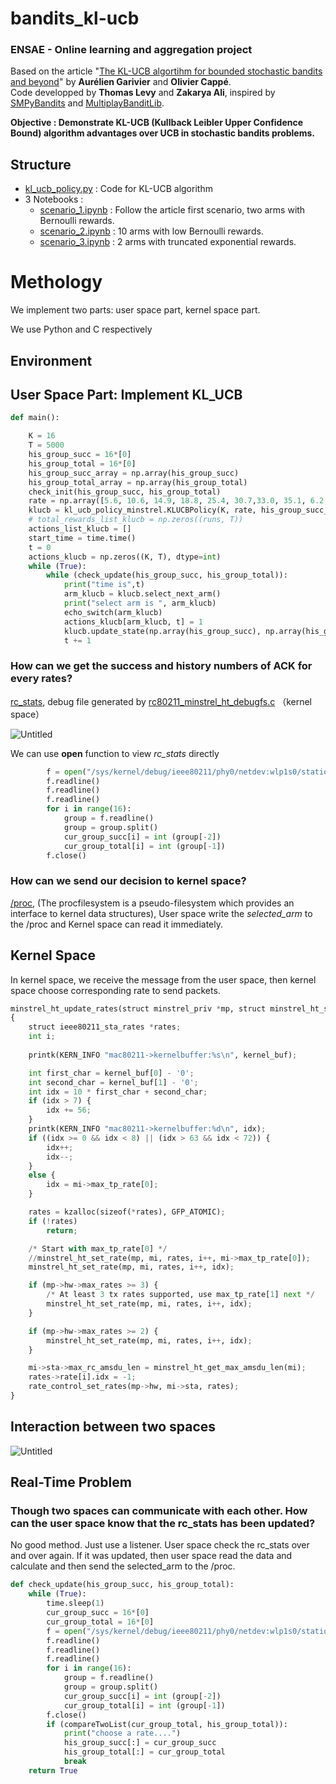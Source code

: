 # bandits_kl-ucb
### ENSAE - Online learning and aggregation project
Based on the article "[The KL-UCB algortihm for bounded stochastic bandits and beyond](https://arxiv.org/abs/1102.2490)" by **Aurélien Garivier** and **Olivier Cappé**.  
Code developped by **Thomas Levy** and **Zakarya Ali**, inspired by [SMPyBandits](https://perso.crans.org/besson/phd/SMPyBandits/index.html) and [MultiplayBanditLib](https://github.com/jkomiyama/multiplaybanditlib). 

**Objective : Demonstrate KL-UCB (Kullback Leibler Upper Confidence Bound) algorithm advantages over UCB  in stochastic bandits problems.**

## Structure
- [kl_ucb_policy.py](https://github.com/zakaryaxali/bandits_kl-ucb/blob/master/kl_ucb_policy.py) : Code for KL-UCB algorithm
- 3 Notebooks :
  - [scenario_1.ipynb](https://github.com/zakaryaxali/bandits_kl-ucb/blob/master/scenario_1.ipynb) : Follow the article first scenario, two arms with Bernoulli rewards.   
  - [scenario_2.ipynb](https://github.com/zakaryaxali/bandits_kl-ucb/blob/master/scenario_2.ipynb) : 10 arms with low Bernoulli rewards.
  - [scenario_3.ipynb](https://github.com/zakaryaxali/bandits_kl-ucb/blob/master/scenario_3.ipynb) : 2 arms with truncated exponential rewards.
  
# Methology

We implement two parts: user space part, kernel space part.

We use Python and C respectively

## Environment

## User Space Part: Implement KL_UCB

```python
def main():

    K = 16
    T = 5000
    his_group_succ = 16*[0]
    his_group_total = 16*[0]
    his_group_succ_array = np.array(his_group_succ)
    his_group_total_array = np.array(his_group_total)
    check_init(his_group_succ, his_group_total)
    rate = np.array([5.6, 10.6, 14.9, 18.8, 25.4, 30.7,33.0, 35.1, 6.2, 11.6, 16.3, 20.4, 27.2, 32.8, 35.1, 37.3])
    klucb = kl_ucb_policy_minstrel.KLUCBPolicy(K, rate, his_group_succ_array, his_group_total_array) #Original KL UCB
    # total_rewards_list_klucb = np.zeros((runs, T))
    actions_list_klucb = []
    start_time = time.time()
    t = 0
    actions_klucb = np.zeros((K, T), dtype=int)
    while (True):
        while (check_update(his_group_succ, his_group_total)):
            print("time is",t)
            arm_klucb = klucb.select_next_arm()
            print("select arm is ", arm_klucb)
            echo_switch(arm_klucb)
            actions_klucb[arm_klucb, t] = 1
            klucb.update_state(np.array(his_group_succ), np.array(his_group_total))
            t += 1
```

### How can we get the success and history numbers of ACK for every rates?

 [rc_stats](https://wireless.wiki.kernel.org/en/developers/documentation/mac80211/ratecontrol/minstrel), debug file generated by [rc80211_minstrel_ht_debugfs.c](https://github.com/chosen-ox/Mac80211_Comment/blob/master/mac80211/rc80211_minstrel_ht_debugfs.c) （kernel space）

![Untitled](https://github.com/chosen-ox/Bandit_UCB/blob/main/minstrel_wiki.png)

We can use **open** function to view *rc_stats* directly

```python
        f = open("/sys/kernel/debug/ieee80211/phy0/netdev:wlp1s0/stations/dc:a6:32:a7:ca:17/rc_stats", 'r')
        f.readline() 
        f.readline() 
        f.readline()
        for i in range(16):
            group = f.readline()
            group = group.split()
            cur_group_succ[i] = int (group[-2])
            cur_group_total[i] = int (group[-1])
        f.close()
```

### How can we send our decision to kernel space?

[/proc](https://man7.org/linux/man-pages/man5/proc.5.html), (The procfilesystem is a pseudo-filesystem which provides an interface to kernel data structures), User space write the *selected_arm* to the /proc and Kernel space can read it immediately.

## Kernel Space

In kernel space, we receive the message from the user space, then kernel space choose corresponding rate to send packets.

```python
minstrel_ht_update_rates(struct minstrel_priv *mp, struct minstrel_ht_sta *mi)
{
	struct ieee80211_sta_rates *rates;
	int i;
	
	printk(KERN_INFO "mac80211->kernelbuffer:%s\n", kernel_buf);

	int first_char = kernel_buf[0] - '0';
	int second_char = kernel_buf[1] - '0';
	int idx = 10 * first_char + second_char;
	if (idx > 7) {
		idx += 56;
	}	
	printk(KERN_INFO "mac80211->kernelbuffer:%d\n", idx);
	if ((idx >= 0 && idx < 8) || (idx > 63 && idx < 72)) {
		idx++;
		idx--;
	}
	else {
		idx = mi->max_tp_rate[0];
	}

	rates = kzalloc(sizeof(*rates), GFP_ATOMIC);
	if (!rates)
		return;

	/* Start with max_tp_rate[0] */
	//minstrel_ht_set_rate(mp, mi, rates, i++, mi->max_tp_rate[0]);
	minstrel_ht_set_rate(mp, mi, rates, i++, idx);

	if (mp->hw->max_rates >= 3) {
		/* At least 3 tx rates supported, use max_tp_rate[1] next */
		minstrel_ht_set_rate(mp, mi, rates, i++, idx);
	}

	if (mp->hw->max_rates >= 2) {
		minstrel_ht_set_rate(mp, mi, rates, i++, idx);
	}

	mi->sta->max_rc_amsdu_len = minstrel_ht_get_max_amsdu_len(mi);
	rates->rate[i].idx = -1;
	rate_control_set_rates(mp->hw, mi->sta, rates);
}
```

## Interaction between two spaces

![Untitled](https://github.com/chosen-ox/Bandit_UCB/blob/main/Interaction_between_two_spaces.png)

## Real-Time Problem

### Though two spaces can communicate  with each other. How can the user space know that the rc_stats has been updated?

No good method. Just use a listener. User space check the rc_stats over and over again. If it was updated, then user space read the data and calculate and then send the selected_arm to the /proc.

```python
def check_update(his_group_succ, his_group_total):
    while (True):
        time.sleep(1)
        cur_group_succ = 16*[0]
        cur_group_total = 16*[0]
        f = open("/sys/kernel/debug/ieee80211/phy0/netdev:wlp1s0/stations/dc:a6:32:a7:ca:17/rc_stats", 'r')
        f.readline() 
        f.readline() 
        f.readline()
        for i in range(16):
            group = f.readline()
            group = group.split()
            cur_group_succ[i] = int (group[-2])
            cur_group_total[i] = int (group[-1])
        f.close()
        if (compareTwoList(cur_group_total, his_group_total)):
            print("choose a rate....")
            his_group_succ[:] = cur_group_succ
            his_group_total[:] = cur_group_total
            break
    return True
```
